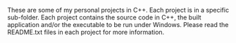 These are some of my personal projects in C++.
Each project is in a specific sub-folder.
Each project contains the source code in C++, the built application and/or the executable to be run under Windows.
Please read the README.txt files in each project for more information.